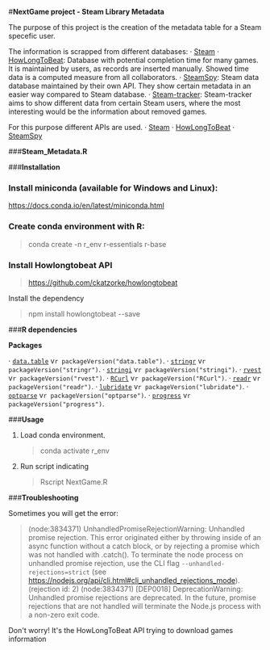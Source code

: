 <!-- README.md is generated from README.Rmd. Please edit that file -->

#**NextGame project - Steam Library Metadata**

The purpose of this project is the creation of the metadata table for a Steam specefic user.

The information is scrapped from different databases:
· [Steam](https://store.steampowered.com/) 
· [HowLongToBeat](https://howlongtobeat.com/): Database with potential completion time for many games. It is maintained by users, as records are inserted manually. Showed time data is a computed measure from all collaborators.
· [SteamSpy](https://steamspy.com/): Steam data database maintained by their own API. They show certain metadata in an easier way compared to Steam database. 
· [Steam-tracker](https://steam-tracker.com/): Steam-tracker aims to show different data from certain Steam users, where the most interesting would be the information about removed games.

For this purpose different APIs are used.
· [Steam](https://store.steampowered.com/api/appdetails/)
· [HowLongToBeat](https://github.com/ckatzorke/howlongtobeat)
· [SteamSpy](https://steamspy.com/api.php)

###**Steam_Metadata.R**

###**Installation**

### Install miniconda (available for Windows and Linux):

https://docs.conda.io/en/latest/miniconda.html

### Create conda environment with R:

> conda create -n r_env r-essentials r-base

### Install Howlongtobeat API

> https://github.com/ckatzorke/howlongtobeat

Install the dependency

> npm install howlongtobeat --save

###**R dependencies**

**Packages**

· [`data.table`](https://cran.r-project.org/web/packages/data.table/index.html) v`r packageVersion("data.table")`. 
· [`stringr`](https://cran.r-project.org/web/packages/stringr/index.html) v`r packageVersion("stringr")`.
· [`stringi`](https://cran.r-project.org/web/packages/stringi/index.html) v`r packageVersion("stringi")`. 
· [`rvest`](https://cran.r-project.org/web/packages/rvest/index.html) v`r packageVersion("rvest")`. 
· [`RCurl`](https://cran.r-project.org/web/packages/RCurl/index.html) v`r packageVersion("RCurl")`. 
· [`readr`](https://cran.r-project.org/web/packages/readr/index.html) v`r packageVersion("readr")`. 
· [`lubridate`](https://cran.r-project.org/web/packages/lubridate/index.html) v`r packageVersion("lubridate")`. 
· [`optparse`](https://cran.r-project.org/web/packages/optparse/index.html) v`r packageVersion("optparse")`. 
· [`progress`](https://cran.r-project.org/web/packages/progress/index.html) v`r packageVersion("progress")`. 

###**Usage**




1. Load conda environment. 
    > conda activate r_env
2. Run script indicating
    > Rscript NextGame.R 

###**Troubleshooting**

Sometimes you will get the error:


> (node:3834371) UnhandledPromiseRejectionWarning: Unhandled promise rejection. This error originated either by throwing inside of an async function without a catch block, or by rejecting a promise which was not handled with .catch(). To terminate the node process on unhandled promise rejection, use the CLI flag `--unhandled-rejections=strict` (see https://nodejs.org/api/cli.html#cli_unhandled_rejections_mode). (rejection id: 2)
(node:3834371) [DEP0018] DeprecationWarning: Unhandled promise rejections are deprecated. In the future, promise rejections that are not handled will terminate the Node.js process with a non-zero exit code.

Don't worry! It's the HowLongToBeat API trying to download games information

